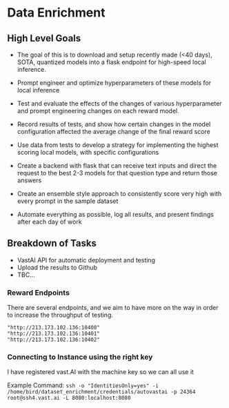 # Data Enrichment

## High Level Goals

- The goal of this is to download and setup recently made (<40 days), SOTA, quantized models into a flask endpoint for high-speed local inference.

- Prompt engineer and optimize hyperparameters of these models for local inference

- Test and evaluate the effects of the changes of various hyperparameter and prompt engineering changes on each reward model.

- Record results of tests, and show how certain changes in the model configuration affected the average change of the final reward score

- Use data from tests to develop a strategy for implementing the highest scoring local models, with specific configurations

- Create a backend with flask that can receive text inputs and direct the request to the best 2-3 models for that question type and return those answers

- Create an ensemble style approach to consistently score very high with every prompt in the sample dataset

- Automate everything as possible, log all results, and present findings after each day of work

## Breakdown of Tasks
- VastAI API for automatic deployment and testing
- Upload the results to Github
- TBC...

### Reward Endpoints
There are several endpoints, and we aim to have more on the way in order to increase the throughput of testing.

```
"http://213.173.102.136:10400"
"http://213.173.102.136:10401"
"http://213.173.102.136:10402"
```

### Connecting to Instance using the right key
I have registered vast.AI with the machine key so we can all use it

Example Command:
`ssh -o "IdentitiesOnly=yes" -i /home/bird/dataset_enrichment/credentials/autovastai -p 24364 root@ssh4.vast.ai -L 8080:localhost:8080`